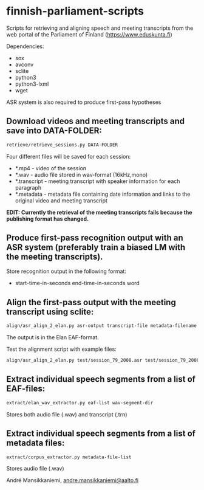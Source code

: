 # finnish-parliament-scripts
Scripts for retrieving and aligning speech and meeting transcripts from the web portal of the Parliament of Finland (https://www.eduskunta.fi)

Dependencies:
- sox
- avconv
- sclite
- python3
- python3-lxml
- wget

ASR system is also required to produce first-pass hypotheses

Download videos and meeting transcripts and save into DATA-FOLDER:
-------------------------
```bash
retrieve/retrieve_sessions.py DATA-FOLDER
```

Four different files will be saved for each session:
- *.mp4 - video of the session
- *.wav - audio file stored in wav-format (16kHz,mono)
- *.transcript - meeting transcript with speaker information for each paragraph
- *.metadata - metadata file containing date information and links to the original video and meeting transcript

**EDIT: Currently the retrieval of the meeting transcripts fails because the publishing format has changed.**

Produce first-pass recognition output with an ASR system (preferably train a biased LM with the meeting transcripts).
-------------------------
Store recognition output in the following format:
- start-time-in-seconds end-time-in-seconds word

Align the first-pass output with the meeting transcript using sclite:
-------------------------
```bash
align/asr_align_2_elan.py asr-output transcript-file metadata-filename elan-filename
```

The output is in the Elan EAF-format.

Test the alignment script with example files:
```bash
align/asr_align_2_elan.py test/session_79_2008.asr test/session_79_2008.transcript test/session_79_2008.metadata test/session_79_2008.eaf
```

Extract individual speech segments from a list of EAF-files:
-------------------------
```bash
extract/elan_wav_extractor.py eaf-list wav-segment-dir
```

Stores both audio file (.wav) and transcript (.trn)


Extract individual speech segments from a list of metadata files:
-------------------------
```bash
extract/corpus_extractor.py metadata-file-list 
```

Stores audio file (.wav)

André Mansikkaniemi, andre.mansikkaniemi@aalto.fi

